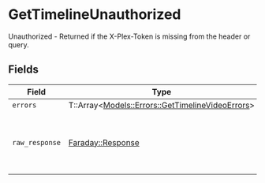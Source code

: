 # GetTimelineUnauthorized

Unauthorized - Returned if the X-Plex-Token is missing from the header or query.


## Fields

| Field                                                                                             | Type                                                                                              | Required                                                                                          | Description                                                                                       |
| ------------------------------------------------------------------------------------------------- | ------------------------------------------------------------------------------------------------- | ------------------------------------------------------------------------------------------------- | ------------------------------------------------------------------------------------------------- |
| `errors`                                                                                          | T::Array<[Models::Errors::GetTimelineVideoErrors](../../models/errors/gettimelinevideoerrors.md)> | :heavy_minus_sign:                                                                                | N/A                                                                                               |
| `raw_response`                                                                                    | [Faraday::Response](https://www.rubydoc.info/gems/faraday/Faraday/Response)                       | :heavy_minus_sign:                                                                                | Raw HTTP response; suitable for custom response parsing                                           |